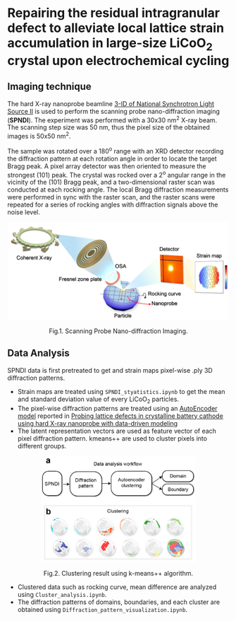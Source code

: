 Repairing the residual intragranular defect to alleviate local lattice strain accumulation in large-size LiCoO<sub>2</sub> crystal upon electrochemical cycling
====

## Imaging technique
The hard X-ray nanoprobe beamline [3-ID of National Synchrotron Light Source II](https://www.bnl.gov/nsls2/beamlines/beamline.php?r=3-ID) is used to perform the scanning probe nano-diffraction imaging (**SPNDI**). The experiment was performed with a 30x30 nm<sup>2</sup> X-ray beam. The scanning step size was 50 nm, thus the pixel size of the obtained images is 50x50 nm<sup>2</sup>.

The sample was rotated over a 180<sup>o</sup> range with an XRD detector recording the diffraction pattern at each rotation angle in order to locate the target Bragg peak. A pixel array detector was then oriented to measure the strongest (101) peak. The crystal was rocked over a 2<sup>o</sup> angular range in the vicinity of the (101) Bragg peak, and a two-dimensional raster scan was conducted at each rocking angle. The local Bragg diffraction measurements were performed in sync with the raster scan, and the raster scans were repeated for a series of rocking angles with diffraction signals above the noise level.

<p align="center"><img src="./images/SPNDI.jpg" width="500"></p>
<p align = "center">
Fig.1. Scanning Probe Nano-diffraction Imaging.
</p>

## Data Analysis
SPNDI data is first pretreated to get and strain maps pixel-wise .ply 3D diffraction patterns.
-  Strain maps are treated using `SPNDI_styatistics.ipynb` to get the mean and standard deviation value of every LiCoO<sub>2</sub> particles. 
- The pixel-wise diffraction patterns are treated using an [AutoEncoder model](https://github.com/YijinLiu-Lab/NanoDiffractionAnalysis) reported in [Probing lattice defects in crystalline battery cathode using hard X-ray nanoprobe with data-driven modeling](https://www.sciencedirect.com/science/article/pii/S2405829721005997)
- The latent representation vectors are used as feature vector of each pixel diffraction pattern. kmeans++ are used to cluster pixels into different groups.

<p align="center"><img src="./images/clustering.jpg" width="350"></p>
<p align = "center">
Fig.2. Clustering result using k-means++ algorithm.
</p>

- Clustered data such as rocking curve, mean difference are analyzed using `Cluster_analysis.ipynb`.
- The diffraction patterns of domains, boundaries, and each cluster are obtained using `Diffraction_pattern_visualization.ipynb`.